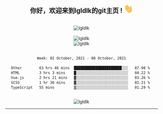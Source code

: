 <div align="center">
<h2> 你好，欢迎来到lgldlk的git主页 ! <img src="https://github.com/lgldlk/lgldlk/blob/main/gifs/Hi.gif" width="30px"></h2>
</div>

<div align="center">
 </br>
 <img src="http://aiitapp.cn:8091/?color=rgba(37,144,118,1)&shadowColor=rgba(12,16,20,1)&fontSize=120&&shadowOffsetX=9&shadowOffsetY=11" height="26px" alt="lgldlk" />
 </br>

   </br>
 <img src="https://github-readme-stats.vercel.app/api?username=lgldlk&show_icons=true&theme=gotham&locale=cn" alt="lgldlk" />
 

</br>

<img  src="http://github-readme-stats.vercel.app/api/top-langs/?username=lgldlk&show_icons=true&theme=gotham&locale=cn&layout=compact" alt="lgldlk"/>  
</br>
</br>

<!--START_SECTION:waka-->
```text
Week: 02 October, 2021 - 08 October, 2021

Other        63 hrs 46 mins  ██████████████████████░░░   87.98 % 
HTML         3 hrs 3 mins    █░░░░░░░░░░░░░░░░░░░░░░░░   04.22 % 
Vue.js       2 hrs 21 mins   ▓░░░░░░░░░░░░░░░░░░░░░░░░   03.26 % 
SCSS         1 hr 36 mins    ▓░░░░░░░░░░░░░░░░░░░░░░░░   02.21 % 
TypeScript   55 mins         ▒░░░░░░░░░░░░░░░░░░░░░░░░   01.29 % 
```
<!--END_SECTION:waka-->

 </br>
  <img src="https://visitor-badge.glitch.me/badge?page_id=lgldlk" alt="lgldlk" />

---

 

